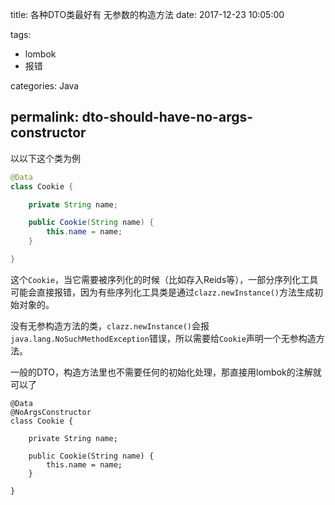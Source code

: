 title: 各种DTO类最好有 无参数的构造方法
date: 2017-12-23 10:05:00

tags:

- lombok
- 报错

categories: Java

permalink: dto-should-have-no-args-constructor
---

以以下这个类为例

~~~java
@Data
class Cookie {

    private String name;

    public Cookie(String name) {
        this.name = name;
    }

}
~~~

这个`Cookie`，当它需要被序列化的时候（比如存入Reids等），一部分序列化工具可能会直接报错，因为有些序列化工具类是通过`clazz.newInstance()`方法生成初始对象的。

没有无参构造方法的类，`clazz.newInstance()`会报`java.lang.NoSuchMethodException`错误，所以需要给`Cookie`声明一个无参构造方法。



一般的DTO，构造方法里也不需要任何的初始化处理，那直接用lombok的注解就可以了

~~~
@Data
@NoArgsConstructor
class Cookie {

    private String name;

    public Cookie(String name) {
        this.name = name;
    }

}

~~~

